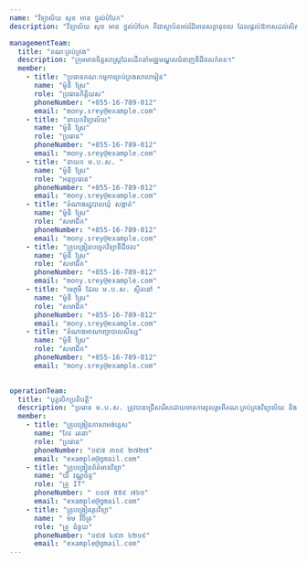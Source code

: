 ```yaml
---
name: "វិទ្យាល័យ សុខ អាន ថ្នល់បំបែក"
description: "វិទ្យាល័យ សុខ អាន ថ្នល់បំបែក គឺជាស្ថាប័នអប់រំដ៏មានសក្ដានុពល ដែលផ្ដល់ឱកាសដល់សិស្សឱ្យទទួលបានចំណេះដឹង ជំនាញ និងគុណធម៌។ វិទ្យាល័យនេះមានបរិយាកាសសិក្សាល្អ មានគ្រូបង្រៀនដែលមានបទពិសោធន៍ និងមានឧបករណ៍សិក្សាទំនើប។ កម្មវិធីសិក្សាត្រូវបានរៀបចំឱ្យស្របតាមបទដ្ឋានអប់រំជាតិ និងអន្តរជាតិ ដើម្បីផ្ដល់ឱ្យសិស្សនូវចំណេះដឹងទូលំទូលាយ។ លើសពីនេះ វិទ្យាល័យនេះក៏ផ្ដល់ឱកាសដល់សិស្សឱ្យចូលរួមក្នុងសកម្មភាពសង្គម និងកីឡាផងដែរ។"

managementTeam:
  title: "គណៈគ្រប់គ្រង"
  description: "ក្រុមមានចិត្តសាស្ត្រដែលដឹកនាំមជ្ឈមណ្ឌលជំនាញឌីជីថលកំពត។"
  member:
    - title: "ប្រធានគណៈកម្មការគ្រប់គ្រងសាលារៀន"
      name: "ម៉ូនី ស្រែ"
      role: "ប្រធានកិត្តិយស"
      phoneNumber: "+855-16-789-012"
      email: "mony.srey@example.com"
    - title: "នាយកវិទ្យាល័យ"
      name: "ម៉ូនី ស្រែ"
      role: "ប្រធាន"
      phoneNumber: "+855-16-789-012"
      email: "mony.srey@example.com"
    - title: "នាយក ម.ប.ស. "
      name: "ម៉ូនី ស្រែ"
      role: "អនុប្រធាន"
      phoneNumber: "+855-16-789-012"
      email: "mony.srey@example.com"
    - title: "តំណាងរដ្ឋបាលឃុំ សង្កាត់"
      name: "ម៉ូនី ស្រែ"
      role: "សមាជិក"
      phoneNumber: "+855-16-789-012"
      email: "mony.srey@example.com"
    - title: "គ្រូបង្រៀនបច្ចេកវិទ្យាឌីជីថល"
      name: "ម៉ូនី ស្រែ"
      role: "សមាជិក"
      phoneNumber: "+855-16-789-012"
      email: "mony.srey@example.com"
    - title: "មេភូមិ ដែល ម.ប.ស. ស្ថិតនៅ "
      name: "ម៉ូនី ស្រែ"
      role: "សមាជិក"
      phoneNumber: "+855-16-789-012"
      email: "mony.srey@example.com"
    - title: "តំណាងអាណាព្យាបាលសិស្ស"
      name: "ម៉ូនី ស្រែ"
      role: "សមាជិក"
      phoneNumber: "+855-16-789-012"
      email: "mony.srey@example.com" 
  

operationTeam:
  title: "បុគ្គលិកប្រតិបត្តិ"
  description: "ប្រធាន ម.ប.ស. ត្រូវបានជ្រើសរើសដោយមានការចូលរួមពីគណៈគ្រប់គ្រងវិទ្យាល័យ និងក្រុមការងារទទួល បន្ទុកសាងសង់ និងដាក់ឱ្យដំណើរការ ម.ប.ស. តាមវិទ្យាល័យសាធារណៈ នៃ ក.ប.ទ.។"
  member:
    - title: "គ្រូបង្រៀនភាសាអង់គ្លេស"
      name: "កែវ រតនា"
      role: "ប្រធាន"
      phoneNumber: "០៩៧ ៣០៩ ២៧២៧"
      email: "example@gmail.com"
    - title: "គ្រូបង្រៀនព័ត៌មានវិទ្យា"
      name: "យី វណ្ណច័ន្ទ"
      role: "គ្រូ IT"
      phoneNumber: " ០១៧ ៥៥៩ ៧៦១"
      email: "example@gmail.com"
    - title: "គ្រូបង្រៀនរូបវិទ្យា"
      name: " ម៉ម វិចិត្រ"
      role: "គ្រូ ជំនួយ"
      phoneNumber: "០៩៧ ៤៩៣ ៤២១៩"
      email: "example@gmail.com"
---
```

